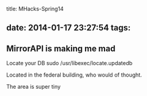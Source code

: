 title: MHacks-Spring14

date: 2014-01-17 23:27:54
tags:
---

MirrorAPI is making me mad
---------

Locate your DB
sudo /usr/libexec/locate.updatedb

Located in the federal building, who would of thought. 

The area is super tiny 
